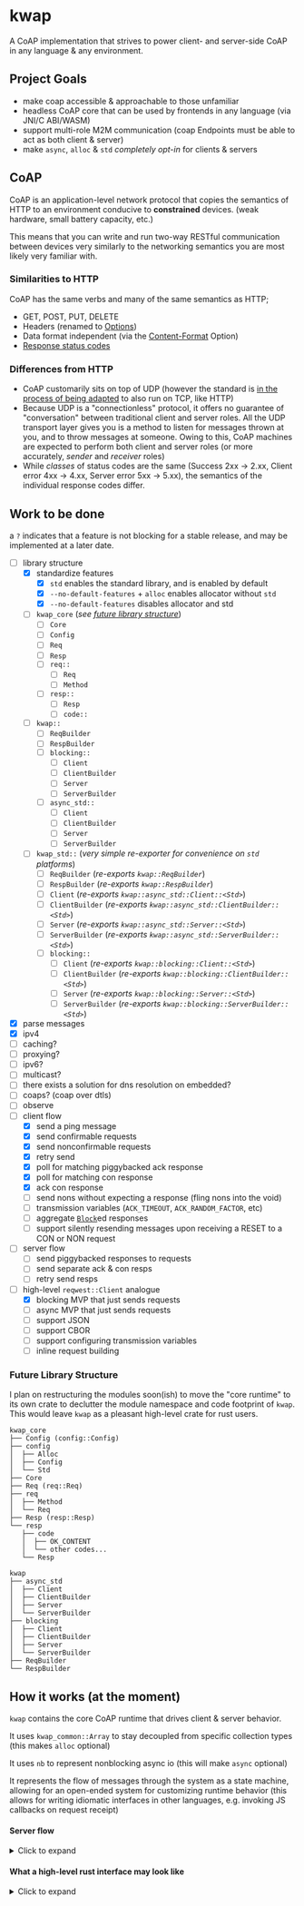 # kwap
A CoAP implementation that strives to power client- and server-side CoAP in any language & any environment.

## Project Goals
 - make coap accessible & approachable to those unfamiliar
 - headless CoAP core that can be used by frontends in any language (via JNI/C ABI/WASM)
 - support multi-role M2M communication (coap Endpoints must be able to act as both client & server)
 - make `async`, `alloc` & `std` _completely opt-in_ for clients & servers

## CoAP
CoAP is an application-level network protocol that copies the semantics of HTTP
to an environment conducive to **constrained** devices. (weak hardware, small battery capacity, etc.)

This means that you can write and run two-way RESTful communication
between devices very similarly to the networking semantics you are
most likely very familiar with.

### Similarities to HTTP
CoAP has the same verbs and many of the same semantics as HTTP;
- GET, POST, PUT, DELETE
- Headers (renamed to [Options](https://datatracker.ietf.org/doc/html/rfc7252#section-5.10))
- Data format independent (via the [Content-Format](https://datatracker.ietf.org/doc/html/rfc7252#section-12.3) Option)
- [Response status codes](https://datatracker.ietf.org/doc/html/rfc7252#section-5.9)

### Differences from HTTP
- CoAP customarily sits on top of UDP (however the standard is [in the process of being adapted](https://tools.ietf.org/id/draft-ietf-core-coap-tcp-tls-11.html) to also run on TCP, like HTTP)
- Because UDP is a "connectionless" protocol, it offers no guarantee of "conversation" between traditional client and server roles. All the UDP transport layer gives you is a method to listen for messages thrown at you, and to throw messages at someone. Owing to this, CoAP machines are expected to perform both client and server roles (or more accurately, _sender_ and _receiver_ roles)
- While _classes_ of status codes are the same (Success 2xx -> 2.xx, Client error 4xx -> 4.xx, Server error 5xx -> 5.xx), the semantics of the individual response codes differ.

## Work to be done
a `?` indicates that a feature is not blocking for a stable release, and may be implemented at a later date.

 - [ ] library structure
   - [x] standardize features
     - [x] `std` enables the standard library, and is enabled by default
     - [x] `--no-default-features` + `alloc` enables allocator without `std`
     - [x] `--no-default-features` disables allocator and std
   - [ ] `kwap_core` (_see [future library structure](#future-library-structure)_)
     - [ ] `Core`
     - [ ] `Config`
     - [ ] `Req`
     - [ ] `Resp`
     - [ ] `req::`
       - [ ] `Req`
       - [ ] `Method`
     - [ ] `resp::`
       - [ ] `Resp`
       - [ ] `code::`
   - [ ] `kwap::`
     - [ ] `ReqBuilder`
     - [ ] `RespBuilder`
     - [ ] `blocking::`
       - [ ] `Client`
       - [ ] `ClientBuilder`
       - [ ] `Server`
       - [ ] `ServerBuilder`
     - [ ] `async_std::`
       - [ ] `Client`
       - [ ] `ClientBuilder`
       - [ ] `Server`
       - [ ] `ServerBuilder`
   - [ ] `kwap_std::` (_very simple re-exporter for convenience on `std` platforms_)
     - [ ] `ReqBuilder` (_re-exports `kwap::ReqBuilder`_)
     - [ ] `RespBuilder` (_re-exports `kwap::RespBuilder`_)
     - [ ] `Client` (_re-exports `kwap::async_std::Client::<Std>`_)
     - [ ] `ClientBuilder` (_re-exports `kwap::async_std::ClientBuilder::<Std>`_)
     - [ ] `Server` (_re-exports `kwap::async_std::Server::<Std>`_)
     - [ ] `ServerBuilder` (_re-exports `kwap::async_std::ServerBuilder::<Std>`_)
     - [ ] `blocking::`
       - [ ] `Client` (_re-exports `kwap::blocking::Client::<Std>`_)
       - [ ] `ClientBuilder` (_re-exports `kwap::blocking::ClientBuilder::<Std>`_)
       - [ ] `Server` (_re-exports `kwap::blocking::Server::<Std>`_)
       - [ ] `ServerBuilder` (_re-exports `kwap::blocking::ServerBuilder::<Std>`_)
 - [x] parse messages
 - [x] ipv4
 - [ ] caching?
 - [ ] proxying?
 - [ ] ipv6?
 - [ ] multicast?
 - [ ] there exists a solution for dns resolution on embedded?
 - [ ] coaps? (coap over dtls)
 - [ ] observe
 - [ ] client flow
   - [x] send a ping message
   - [x] send confirmable requests
   - [x] send nonconfirmable requests
   - [x] retry send
   - [x] poll for matching piggybacked ack response
   - [x] poll for matching con response
   - [x] ack con response
   - [ ] send nons without expecting a response (fling nons into the void)
   - [ ] transmission variables (`ACK_TIMEOUT`, `ACK_RANDOM_FACTOR`, etc)
   - [ ] aggregate [`Block`](https://core-wg.github.io/new-block/draft-ietf-core-new-block.html)ed responses
   - [ ] support silently resending messages upon receiving a RESET to a CON or NON request
 - [ ] server flow
   - [ ] send piggybacked responses to requests
   - [ ] send separate ack & con resps
   - [ ] retry send resps
 - [ ] high-level `reqwest::Client` analogue
   - [x] blocking MVP that just sends requests
   - [ ] async MVP that just sends requests
   - [ ] support JSON
   - [ ] support CBOR
   - [ ] support configuring transmission variables
   - [ ] inline request building

### Future Library Structure
I plan on restructuring the modules soon(ish) to move the "core runtime" to its own crate to declutter
the module namespace and code footprint of `kwap`. This would leave `kwap` as a pleasant high-level crate for
rust users.
```
kwap_core
├── Config (config::Config)
├── config
│  ├── Alloc
│  ├── Config
│  └── Std
├── Core
├── Req (req::Req)
├── req
│  ├── Method
│  └── Req
├── Resp (resp::Resp)
└── resp
   ├── code
   │  ├── OK_CONTENT
   │  └── other codes...
   └── Resp

kwap
├── async_std
│  ├── Client
│  ├── ClientBuilder
│  ├── Server
│  └── ServerBuilder
├── blocking
│  ├── Client
│  ├── ClientBuilder
│  ├── Server
│  └── ServerBuilder
├── ReqBuilder
└── RespBuilder
```

## How it works (at the moment)
`kwap` contains the core CoAP runtime that drives client & server behavior.

It uses `kwap_common::Array` to stay decoupled from specific collection types (this makes `alloc` optional)

It uses `nb` to represent nonblocking async io (this will make `async` optional)

It represents the flow of messages through the system as a state machine, allowing for an open-ended system for customizing runtime behavior (this allows for writing idiomatic interfaces in other languages, e.g. invoking JS callbacks on request receipt)

#### Server flow
<details>
  <summary>Click to expand</summary>
  
```
RecvDgram
    |
 {parse}--------------------
    |                       |
    v                       v
 Recv{Ack,Empty,Request}  MsgParseErr
     |                      |
 {process}--------          |
     |            | <-------
     |      ----> |
     v     |      v
  MsgProcessErr  ToSend
                  |
               {send}
                  |<----------------------
                  |------                 |
                  |      |                |
                  v      v                |
                Done    SendErr --{retry}-
                                          |
                                          |
                                          v
                                     SendPoisoned
```
</details>

#### What a high-level rust interface may look like
<details>
<summary>Click to expand</summary>

```rust
fn main() {
  let udp: kwap::Sock = std::UdpSocket::bind(/* addr */).unwrap();
  let server = kwap::Server::new(sock).resource(Hello);

  server.start();
}

struct Hello;
impl kwap::Resource for Hello {
  const ID: kwap::ResourceId = kwap::ResourceId::from_str("Hello");

  fn should_handle(&self, req: kwap::Req) -> bool {
    req.path.get(0) == Some("hello")
  }

  fn handle(&self, server: &kwap::Server, req: kwap::Req) -> kwap::Result<kwap::Rep> {
    if !req.method.is_get() {
      return kwap::rep::error::method_not_allowed();
    }

    let name = req.get(1).unwrap_or("World");

    if name == "Jeff" {
      return kwap::rep::error::unauthorized("Jeff, I told you this isn't for you. Please leave.");
    }

    let payload = serde_json::json!({"msg": format!("Hello, {}", name)});

    kwap::rep::ok::content(payload)
  }
}
```
</details>
